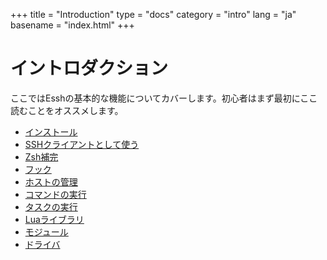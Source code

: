 +++
title = "Introduction"
type = "docs"
category = "intro"
lang = "ja"
basename = "index.html"
+++

# イントロダクション

ここではEsshの基本的な機能についてカバーします。初心者はまず最初にここ読むことをオススメします。

* [インストール](installation.html)
* [SSHクライアントとして使う](using-as-a-ssh-client.html)
* [Zsh補完](zsh-completion.html)
* [フック](using-hooks.html)
* [ホストの管理](managing-hosts.html)
* [コマンドの実行](running-commands.html)
* [タスクの実行](running-tasks.html)
* [Luaライブラリ](using-lua-libraries.html)
* [モジュール](using-modules.html)
* [ドライバ](using-drivers.html)
